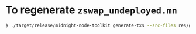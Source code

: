 # To regenerate `zswap_undeployed.mn`

```bash
$ ./target/release/midnight-node-toolkit generate-txs --src-files res/genesis/genesis_tx_undeployed.mn --dest-file res/test-zswap/zswap_undeployed.mn --to-bytes batches  -n 1 -b 1
```
